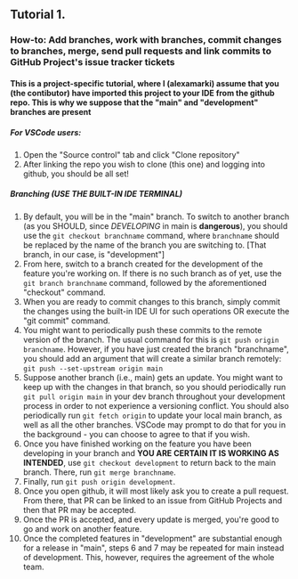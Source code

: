 ## Tutorial 1.
### How-to: Add branches, work with branches, commit changes to branches, merge, send pull requests and link commits to GitHub Project's issue tracker tickets

#### This is a project-specific tutorial, where I (alexamarki) assume that you (the contibutor) have imported this project to your IDE from the github repo. This is why we suppose that the "main" and "development" branches are present
##### For VSCode users:
1. Open the "Source control" tab and click "Clone repository"
2. After linking the repo you wish to clone (this one) and logging into github, you should be all set!
##### Branching (USE THE BUILT-IN IDE TERMINAL)
1. By default, you will be in the "main" branch. To switch to another branch (as you SHOULD, since _DEVELOPING_ in main is **dangerous**), you should use the ```git checkout branchname``` command, where ```branchname``` should be replaced by the name of the branch you are switching to. [That branch, in our case, is "development"]
2. From here, switch to a branch created for the development of the feature you're working on. If there is no such branch as of yet, use the ```git branch branchname``` command, followed by the aforementioned "checkout" command.
3. When you are ready to commit changes to this branch, simply commit the changes using the built-in IDE UI for such operations OR execute the "git commit" command.
4. You might want to periodically push these commits to the remote version of the branch. The usual command for this is ```git push origin branchname```. However, if you have just created the branch "branchname", you should add an argument that will create a similar branch remotely: ```git push --set-upstream origin main```
5. Suppose another branch (i.e., main) gets an update. You might want to keep up with the changes in that branch, so you should periodically run ```git pull origin main``` in your dev branch throughout your development process in order to not experience a versioning conflict. You should also periodically run ```git fetch origin``` to update your local main branch, as well as all the other branches. VSCode may prompt to do that for you in the background - you can choose to agree to that if you wish.
6. Once you have finished working on the feature you have been developing in your branch and **YOU ARE CERTAIN IT IS WORKING AS INTENDED**, use ```git checkout development``` to return back to the main branch. There, run ```git merge branchname```.
7. Finally, run ```git push origin development```.
8. Once you open github, it will most likely ask you to create a pull request. From there, that PR can be linked to an issue from GitHub Projects and then that PR may be accepted.
9. Once the PR is accepted, and every update is merged, you're good to go and work on another feature.
10. Once the completed features in "development" are substantial enough for a release in "main", steps 6 and 7 may be repeated for main instead of development. This, however, requires the agreement of the whole team.